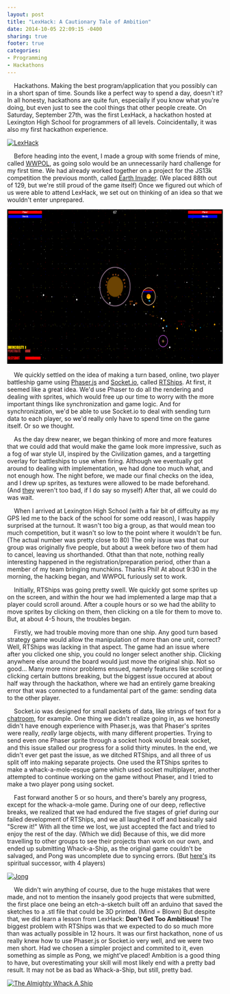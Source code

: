 ```yaml
---
layout: post
title: "LexHack: A Cautionary Tale of Ambition"
date: 2014-10-05 22:09:15 -0400
sharing: true
footer: true
categories: 
- Programming
- Hackathons
---
```


&nbsp;&nbsp;&nbsp;&nbsp;Hackathons. Making the best program/application that you possibly can in a short span of time. Sounds like a perfect way to spend a day, doesn't it? In all honesty, hackathons are quite fun, especially if you know what you're doing, but even just to see the cool things that other people create. On Saturday, September 27th, was the first LexHack, a hackathon hosted at Lexington High School for programmers of all levels. Coincidentally, it was also my first hackathon experience.

<!--more-->

<a href="http://i.imgur.com/kbRUDxJ.jpg"><img src="http://i.imgur.com/kbRUDxJ.jpg" alt="LexHack" width="400px" height="400px"></a>

&nbsp;&nbsp;&nbsp;&nbsp;Before heading into the event, I made a group with some friends of mine, called [WWPOL](https://github.com/WWPOL), as going solo would be an unnecessarily hard challenge for my first time. We had already worked together on a project for the JS13k competition the previous month, called [Earth Invader](https://github.com/WWPOL/Earth-Invader). (We placed 88th out of 129, but we're still proud of the game itself) Once we figured out which of us were able to attend LexHack, we set out on thinking of an idea so that we wouldn't enter unprepared.

<a href="https://raw.githubusercontent.com/WWPOL/Earth-Invader/gh-pages/screenshots/3.png"><img src="https://raw.githubusercontent.com/WWPOL/Earth-Invader/gh-pages/screenshots/3.png" alt="Earth Invader" width="640px" height="360px"></a>

&nbsp;&nbsp;&nbsp;&nbsp;We quickly settled on the idea of making a turn based, online, two player battleship game using [Phaser.js](http://phaser.io/) and [Socket.io](http://socket.io/), called [RTShips](https://github.com/WWPOL/RTShips). At first, it seemed like a great idea. We'd use Phaser to do all the rendering and dealing with sprites, which would free up our time to worry with the more important things like synchronization and game logic. And for synchronization, we'd be able to use Socket.io to deal with sending turn data to each player, so we'd really only have to spend time on the game itself. Or so we thought.

&nbsp;&nbsp;&nbsp;&nbsp;As the day drew nearer, we began thinking of more and more features that we could add that would make the game look more impressive, such as a fog of war style UI, inspired by the Civilization games, and a targetting overlay for battleships to use when firing. Although we eventually got around to dealing with implementation, we had done too much what, and not enough how. The night before, we made our final checks on the idea, and I drew up sprites, as textures were allowed to be made beforehand. (And [they](https://github.com/WWPOL/RTShips/tree/master/public/assets/ships) weren't too bad, if I do say so myself) After that, all we could do was wait.

&nbsp;&nbsp;&nbsp;&nbsp;When I arrived at Lexington High School (with a fair bit of diffculty as my GPS led me to the back of the school for some odd reason), I was happily surprised at the turnout. It wasn't too big a group, as that would mean too much competition, but it wasn't so low to the point where it wouldn't be fun. (The actual number was pretty close to 80) The only issue was that our group was originally five people, but about a week before two of them had to cancel, leaving us shorthanded. Othat than that note, nothing really interesting happened in the registration/preparation period, other than a member of my team bringing munchkins. Thanks Phil! At about 9:30 in the morning, the hacking began, and WWPOL furiously set to work.

&nbsp;&nbsp;&nbsp;&nbsp;Initially, RTShips was going pretty swell. We quickly got some sprites up on the screen, and within the hour we had implemented a large map that a player could scroll around. After a couple hours or so we had the ability to move sprites by clicking on them, then clicking on a tile for them to move to. But, at about 4-5 hours, the troubles began.

&nbsp;&nbsp;&nbsp;&nbsp;Firstly, we had trouble moving more than one ship. Any good turn based strategy game would allow the manipulation of more than one unit, correct? Well, RTShips was lacking in that aspect. The game had an issue where after you clicked one ship, you could no longer select another ship. Clicking anywhere else around the board would just move the original ship. Not so good... Many more minor problems ensued, namely features like scrolling or clicking certain buttons breaking, but the biggest issue occured at about half way through the hackathon, where we had an entirely game breaking error that was connected to a fundamental part of the game: sending data to the other player.

&nbsp;&nbsp;&nbsp;&nbsp;Socket.io was designed for small packets of data, like strings of text for a [chatroom](https://github.com/philsiff/ChatAnon), for example. One thing we didn't realize going in, as we honestly didn't have enough experience with Phaser.js, was that Phaser's sprites were really, *really* large objects, with many different properties. Trying to send even one Phaser sprite through a socket hook would break socket, and this issue stalled our progress for a solid thirty minutes. In the end, we didn't ever get past the issue, as we ditched RTShips, and all three of us split off into making separate projects. One used the RTShips sprites to make a whack-a-mole-esque game which used socket multiplayer, another attempted to continue working on the game without Phaser, and I tried to make a two player pong using socket. 

&nbsp;&nbsp;&nbsp;&nbsp;Fast forward another 5 or so hours, and there's barely any progress, except for the whack-a-mole game. During one of our deep, reflective breaks, we realized that we had endured the five stages of grief during our failed development of RTShips, and we all laughed it off and basically said "Screw it!" With all the time we lost, we just accepted the fact and tried to enjoy the rest of the day. (Which we did) Because of this, we did more travelling to other groups to see their projects than work on our own, and ended up submitting Whack-a-Ship, as the original game couldn't be salvaged, and Pong was uncomplete due to syncing errors. (But [here's](https://github.com/ROODAY/Jong) its spiritual successor, with 4 players)

<a href="http://i.imgur.com/4dpKk6A.png"><img src="http://i.imgur.com/4dpKk6A.png" alt="Jong" width="640px" height="360px"></a>

&nbsp;&nbsp;&nbsp;&nbsp;We didn't win anything of course, due to the huge mistakes that were made, and not to mention the insanely good projects that were submitted, the first place one being an etch-a-sketch built off an arduino that saved the sketches to a .stl file that could be 3D printed. (Mind = Blown) But despite that, we did learn a lesson from LexHack: **Don't Get Too Ambitious!** The biggest problem with RTShips was that we expected to do so much more than was actually possible in 12 hours. It was our first hackathon, none of us really knew how to use Phaser.js or Socket.io very well, and we were two men short. Had we chosen a simpler project and commited to it, even something as simple as Pong, we might've placed! Ambition is a good thing to have, but overestimating your skill will most likely end with a pretty bad result. It may not be as bad as Whack-a-Ship, but still, pretty bad.

<a href="http://i.imgur.com/IX6Zapx.png"><img src="http://i.imgur.com/IX6Zapx.png" alt="The Almighty Whack A Ship" width="640px" height="360px"></a>